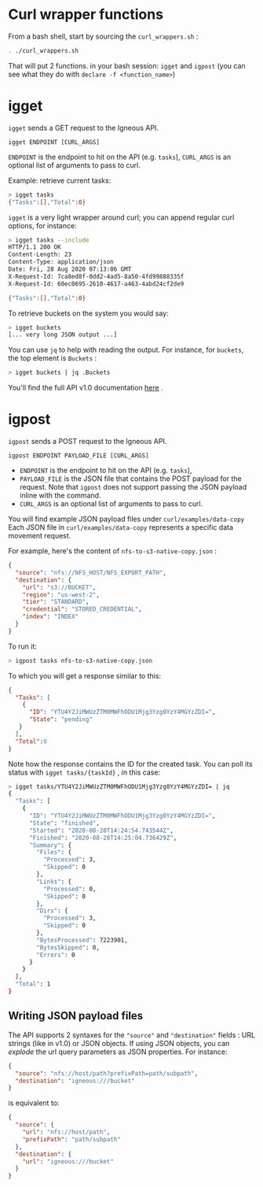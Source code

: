 # Curl wrapper functions

From a bash shell, start by sourcing the `curl_wrappers.sh` :

```bash
. ./curl_wrappers.sh
```

That will put 2 functions. in your bash session: `igget` and `igpost` (you can see what they do with `declare -f <function_name>`)


# igget

`igget` sends a GET request to the Igneous API. 

`igget ENDPOINT [CURL_ARGS]`

`ENDPOINT` is the endpoint to hit on the API (e.g. `tasks`), `CURL_ARGS` is an optional list of arguments to pass to curl.

Example: retrieve current tasks:

```bash
> igget tasks
{"Tasks":[],"Total":0}
```

`igget` is a very light wrapper around curl; you can append regular curl options, for instance:

```bash
> igget tasks --include
HTTP/1.1 200 OK
Content-Length: 23
Content-Type: application/json
Date: Fri, 28 Aug 2020 07:13:06 GMT
X-Request-Id: 7ca8ed8f-0dd2-4ad5-8a50-4fd99888335f
X-Request-Id: 60ec0695-2610-4617-a463-4abd24cf2de9

{"Tasks":[],"Total":0}
```

To retrieve buckets on the system you would say:

```bash
> igget buckets
[... very long JSON output ...]
```

You can use `jq` to help with reading the output. For instance, for `buckets`, the top element is `Buckets` :

```bash
> igget buckets | jq .Buckets
```

You'll find the full API v1.0 documentation [here](https://kb.igneous.io/docs/en/get-bucket-information) .

# igpost

`igpost` sends a POST request to the Igneous API.

`igpost ENDPOINT PAYLOAD_FILE [CURL_ARGS]`

- `ENDPOINT` is the endpoint to hit on the API (e.g. `tasks`),
- `PAYLOAD_FILE` is the JSON file that contains the POST payload for the request. Note that `igpost` does not support passing the JSON payload inline with the command.
- `CURL_ARGS` is an optional list of arguments to pass to curl.

You will find example JSON payload files under `curl/examples/data-copy`
Each JSON file in `curl/examples/data-copy` represents a specific data movement request. 

For example, here's the content of `nfs-to-s3-native-copy.json` :

```json
{
  "source": "nfs://NFS_HOST/NFS_EXPORT_PATH",
  "destination": {
    "url": "s3://BUCKET",
    "region": "us-west-2",
    "tier": "STANDARD",
    "credential": "STORED_CREDENTIAL",
    "index": "INDEX"
  }
}
```

To run it:

```bash
> igpost tasks nfs-to-s3-native-copy.json
```

To which you will get a response similar to this:

```json
{
  "Tasks": [
    { 
      "ID": "YTU4Y2JiMWUzZTM0MWFhODU1Mjg3Yzg0YzY4MGYzZDI=",
      "State": "pending"
   }
  ],
  "Total":0
}
```

Note how the response contains the ID for the created task. 
You can poll its status with `igget tasks/{taskId}` , in this case:

```bash
> igget tasks/YTU4Y2JiMWUzZTM0MWFhODU1Mjg3Yzg0YzY4MGYzZDI= | jq
{
  "Tasks": [
    {
      "ID": "YTU4Y2JiMWUzZTM0MWFhODU1Mjg3Yzg0YzY4MGYzZDI=",
      "State": "finished",
      "Started": "2020-08-28T14:24:54.743544Z",
      "Finished": "2020-08-28T14:25:04.736429Z",
      "Summary": {
        "Files": {
          "Processed": 3,
          "Skipped": 0
        },
        "Links": {
          "Processed": 0,
          "Skipped": 0
        },
        "Dirs": {
          "Processed": 3,
          "Skipped": 0
        },
        "BytesProcessed": 7223901,
        "BytesSkipped": 0,
        "Errors": 0
      }
    }
  ],
  "Total": 1
}
```


## Writing JSON payload files

The API supports 2 syntaxes for the `"source"` and `"destination"` fields : 
URL strings (like in v1.0) or JSON objects. 
If using JSON objects, you can _explode_ the url query parameters as JSON properties. For instance:

```json
{
  "source": "nfs://host/path?prefixPath=path/subpath",
  "destination": "igneous:///bucket"
}
```

is equivalent to:

```json
{
  "source": {
    "url": "nfs://host/path",
    "prefixPath": "path/subpath"
  },
  "destination": {
    "url": "igneous:///bucket"
  }
}
```






